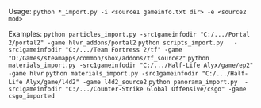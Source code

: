 

Usage:
`python *_import.py -i <source1 gameinfo.txt dir> -e <source2 mod>`

Examples:
`python particles_import.py -src1gameinfodir "C:/.../Portal 2/portal2" -game hlvr_addons/portal2`
`python scripts_import.py   -src1gameinfodir "C:/.../Team Fortress 2/tf" -game "D:/Games/steamapps/common/sbox/addons/tf_source2"`
`python materials_import.py -src1gameinfodir "C:/.../Half-Life Alyx/game/ep2" -game hlvr`
`python materials_import.py -src1gameinfodir "C:/.../Half-Life Alyx/game/l4d2" -game l4d2_source2`
`python panorama_import.py  -src1gameinfodir "C:/.../Counter-Strike Global Offensive/csgo" -game csgo_imported`